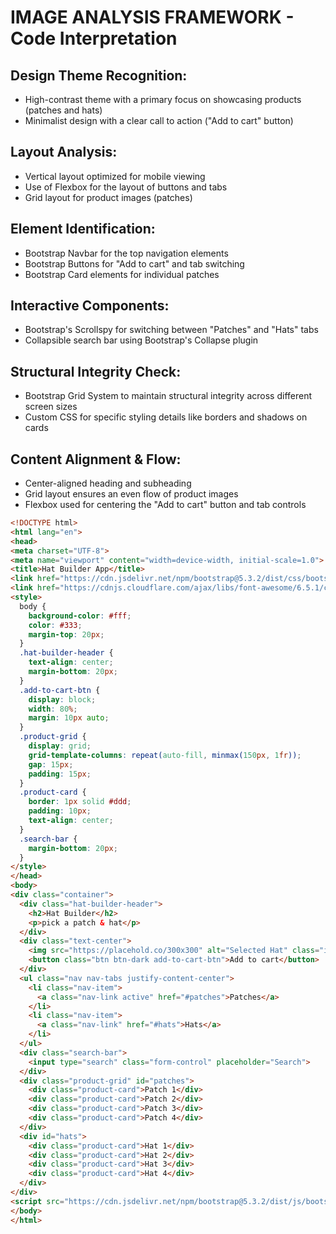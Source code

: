 # IMAGE ANALYSIS FRAMEWORK - Code Interpretation

## Design Theme Recognition:
- High-contrast theme with a primary focus on showcasing products (patches and hats)
- Minimalist design with a clear call to action ("Add to cart" button)

## Layout Analysis:
- Vertical layout optimized for mobile viewing
- Use of Flexbox for the layout of buttons and tabs
- Grid layout for product images (patches)

## Element Identification:
- Bootstrap Navbar for the top navigation elements
- Bootstrap Buttons for "Add to cart" and tab switching
- Bootstrap Card elements for individual patches

## Interactive Components:
- Bootstrap's Scrollspy for switching between "Patches" and "Hats" tabs
- Collapsible search bar using Bootstrap's Collapse plugin

## Structural Integrity Check:
- Bootstrap Grid System to maintain structural integrity across different screen sizes
- Custom CSS for specific styling details like borders and shadows on cards

## Content Alignment & Flow:
- Center-aligned heading and subheading
- Grid layout ensures an even flow of product images
- Flexbox used for centering the "Add to cart" button and tab controls

```html
<!DOCTYPE html>
<html lang="en">
<head>
<meta charset="UTF-8">
<meta name="viewport" content="width=device-width, initial-scale=1.0">
<title>Hat Builder App</title>
<link href="https://cdn.jsdelivr.net/npm/bootstrap@5.3.2/dist/css/bootstrap.min.css" rel="stylesheet">
<link href="https://cdnjs.cloudflare.com/ajax/libs/font-awesome/6.5.1/css/all.min.css" rel="stylesheet">
<style>
  body {
    background-color: #fff;
    color: #333;
    margin-top: 20px;
  }
  .hat-builder-header {
    text-align: center;
    margin-bottom: 20px;
  }
  .add-to-cart-btn {
    display: block;
    width: 80%;
    margin: 10px auto;
  }
  .product-grid {
    display: grid;
    grid-template-columns: repeat(auto-fill, minmax(150px, 1fr));
    gap: 15px;
    padding: 15px;
  }
  .product-card {
    border: 1px solid #ddd;
    padding: 10px;
    text-align: center;
  }
  .search-bar {
    margin-bottom: 20px;
  }
</style>
</head>
<body>
<div class="container">
  <div class="hat-builder-header">
    <h2>Hat Builder</h2>
    <p>pick a patch & hat</p>
  </div>
  <div class="text-center">
    <img src="https://placehold.co/300x300" alt="Selected Hat" class="img-fluid">
    <button class="btn btn-dark add-to-cart-btn">Add to cart</button>
  </div>
  <ul class="nav nav-tabs justify-content-center">
    <li class="nav-item">
      <a class="nav-link active" href="#patches">Patches</a>
    </li>
    <li class="nav-item">
      <a class="nav-link" href="#hats">Hats</a>
    </li>
  </ul>
  <div class="search-bar">
    <input type="search" class="form-control" placeholder="Search">
  </div>
  <div class="product-grid" id="patches">
    <div class="product-card">Patch 1</div>
    <div class="product-card">Patch 2</div>
    <div class="product-card">Patch 3</div>
    <div class="product-card">Patch 4</div>
  </div>
  <div id="hats">
    <div class="product-card">Hat 1</div>
    <div class="product-card">Hat 2</div>
    <div class="product-card">Hat 3</div>
    <div class="product-card">Hat 4</div>
  </div>
</div>
<script src="https://cdn.jsdelivr.net/npm/bootstrap@5.3.2/dist/js/bootstrap.bundle.min.js"></script>
</body>
</html>
```